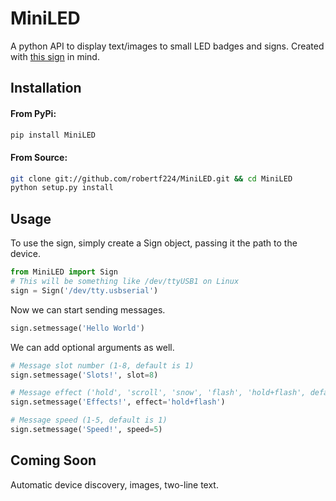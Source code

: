 MiniLED
=======

A python API to display text/images to small LED badges and signs.  Created with [this sign](http://www.brightledsigns.com/products/4_x16_LED_Mini_Desk_Sign-12972-0.html) in mind.

Installation
------------

#### From PyPi:

``` bash
pip install MiniLED
```

#### From Source:

``` bash
git clone git://github.com/robertf224/MiniLED.git && cd MiniLED
python setup.py install
```

Usage
-----

To use the sign, simply create a Sign object, passing it the path to the device.

``` python
from MiniLED import Sign
# This will be something like /dev/ttyUSB1 on Linux
sign = Sign('/dev/tty.usbserial')
```

Now we can start sending messages.

``` python
sign.setmessage('Hello World')
```

We can add optional arguments as well.

``` python
# Message slot number (1-8, default is 1)
sign.setmessage('Slots!', slot=8)

# Message effect ('hold', 'scroll', 'snow', 'flash', 'hold+flash', default is 'hold')
sign.setmessage('Effects!', effect='hold+flash')

# Message speed (1-5, default is 1)
sign.setmessage('Speed!', speed=5)
```

Coming Soon
-----------

Automatic device discovery, images, two-line text.

